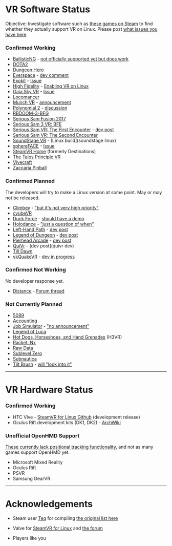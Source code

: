 # VR Software Status

Objective: Investigate software such as [these games on Steam][Steam store link]
to find whether they actually support VR on Linux. Please post
[what issues you have here](https://gitlab.com/yaomtc/VR-on-Linux/issues).

### Confirmed Working

* [BallisticNG][ballisticng] -
  [not officially supported yet but does work][ballisticng thread]
* [DOTA2](https://store.steampowered.com/app/570/)
* [Dungeon Hero](https://store.steampowered.com/app/366810)
* [Everspace][everspace] - [dev comment][everspace dev]
* [Exokit][exokit] - [Issue][exokit issue]
* [High Fidelity][high fidelity] - [Enabling VR on Linux][hifi linux]
* [Gaia Sky VR][gaia sky vr] - [Issue][gaia sky issue]
* [Locomancer](https://store.steampowered.com/app/490250/)
* [Munch VR][munch vr] - [announcement][munch vr announce]
* [Polynomial 2][polynomial 2] - [discussion][polynomial 2 thread]
* [RBDOOM-3-BFG](https://github.com/Codes4Fun/RBDOOM-3-BFG)
* [Serious Sam Fusion 2017](http://store.steampowered.com/app/564310)
* [Serious Sam 3 VR: BFE][serious sam 3]
* [Serious Sam VR: The First Encounter][serious sam vr1] - [dev post][ssvr1post]
* [Serious Sam VR: The Second Encounter][serious sam vr2]
* [SoundStage VR][soundstage vr] - [Linux build](soundstage linux)
* [sphereFACE][sphereface] - [Issue][sphereface issue]
* [SteamVR Home][steamvr home] (formerly Destinations)
* [The Talos Principle VR](https://store.steampowered.com/app/552440/)
* [Vivecraft](http://www.vivecraft.org/)
* [Zaccaria Pinball](https://store.steampowered.com/app/444930/)

### Confirmed Planned

The developers will try to make a Linux version at some point. May or may not be
released.

* [Climbey][climbey] - ["but it's not very high priority"][climbey dev]
* [cyubeVR](https://store.steampowered.com/app/619500/)
* [Duck Force][duck force] - [should have a demo][duck force dev]
* [Holodance][holodance] - ["just a question of when"][holodance dev]
* [Left-Hand Path][left hand path] - [dev post][left hand post]
* [Legend of Dungeon][legend of dungeon] - [dev post][legend dev]
* [Pierhead Arcade][pierhead] - [dev post][pierhead dev]
* [QuiVr][quivr] - [dev post](quivr dev)
* [Till Dawn](http://isenmann.blogspot.de/2017/08/till-dawn-first-pre-alpha-version.html)
* [vkQuakeVR](https://github.com/felixrg/vkQuakeVR) - 
  [dev in progress](https://github.com/felixrg/vkQuakeVR/commit/4202aad566c63d07231aa7ff539056fc9d3d5852)

### Confirmed Not Working

No developer response yet.

* [Distance](https://store.steampowered.com/app/233610) - 
  [Forum thread](https://steamcommunity.com/app/233610/discussions/0/135512305401859168/#c2949168687313272972)

### Not Currently Planned

* [5089](http://steamcommunity.com/app/414510/discussions/0/458606877328345110/?tscn=1488516436)
* [Accounting](https://steamcommunity.com/app/518580/discussions/0/133258092241829803/)
* [Job Simulator](http://store.steampowered.com/app/448280) - 
  ["no announcement"](https://steamcommunity.com/app/448280/discussions/0/412449508293339269/#c135509823665930598)
* [Legend of Luca](http://steamcommunity.com/app/433600/discussions/0/135511027315876295/?tscn=1492031383)
* [Hot Dogs, Horseshoes, and Hand Grenades](https://www.reddit.com/r/H3VR/comments/5vj1ws/linux_support)
  (H3VR)
* [Racket: Nx](https://steamcommunity.com/app/428080/discussions/0/133258593391051295/)
* [Raw Data](https://steamcommunity.com/app/436320/discussions/0/144513248274232587/?tscn=1488917004)
* [Sublevel Zero](http://steamcommunity.com/app/327880/discussions/0/412447613577448648/?tscn=1488620416)
* [Subnautica](http://steamcommunity.com/app/264710/discussions/0/490123938436996887/)
* [Tilt Brush](http://store.steampowered.com/app/327140/) - 
  [will "look into it"](https://www.phoronix.com/forums/forum/phoronix/latest-phoronix-articles/934616-trying-the-steamvr-beta-on-linux-feels-more-like-an-early-alpha)

----

# VR Hardware Status

### Confirmed Working

* HTC Vive - 
  [SteamVR for Linux Github](https://github.com/ValveSoftware/SteamVR-for-Linux)
  (development release)
* Oculus Rift development kits (DK1, DK2) - 
  [ArchWiki](https://wiki.archlinux.org/index.php/Oculus_Rift)

### Unofficial OpenHMD Support

[These currently lack positional tracking functionality][openhmd], and not as
many games support OpenHMD yet.

* Microsoft Mixed Reality
* Oculus Rift
* PSVR
* Samsung GearVR

----
 
# Acknowledgements
 
* Steam user [Teq](https://steamcommunity.com/id/toq) for compiling 
  [the original list here](https://steamcommunity.com/app/250820/discussions/5/133257959064016658/)
* Valve for [SteamVR for Linux](https://github.com/ValveSoftware/SteamVR-for-Linux) 
  and [the forum](https://steamcommunity.com/app/250820/discussions/5/)
* Players like you

  [steam store link]: https://store.steampowered.com/search?vrsupport=401%2C402&os=linux
  [ballisticng]: https://store.steampowered.com/app/473770/
  [ballisticng thread]: https://steamcommunity.com/app/473770/discussions/9/3288067088117151530/
  [everspace]: https://store.steampowered.com/app/396750/EVERSPACE/
  [everspace dev]: https://steamcommunity.com/app/396750/discussions/0/1290691308569316537/?ctp=7#c3223871682611119274
  [exokit]: https://github.com/webmixedreality/exokit
  [exokit issue]: https://gitlab.com/yaomtc/VR-on-Linux/issues/3
  [high fidelity]: https://store.steampowered.com/app/390540/
  [hifi linux]: https://github.com/ChristophHaag/hifi
  [gaia sky vr]: https://gitlab.com/langurmonkey/gaiasky/tree/vr#readme
  [gaia sky issue]: https://gitlab.com/yaomtc/VR-on-Linux/issues/4
  [munch vr]: https://store.steampowered.com/app/549000/
  [munch vr announce]: https://steamcommunity.com/games/549000/announcements/detail/254855783331915882
  [polynomial 2]: https://store.steampowered.com/app/379420/
  [polynomial 2 thread]: https://steamcommunity.com/app/379420/discussions/0/135512305401923487/?tscn=1501357291#c1471966894875192367
  [serious sam 3]: https://store.steampowered.com/app/567670/Serious_Sam_3_VR_BFE/
  [serious sam vr1]: https://store.steampowered.com/app/552450/
  [ssvr1post]: https://steamcommunity.com/games/552450/announcements/detail/508182627702316801
  [serious sam vr2]: https://store.steampowered.com/app/552460/
  [soundstage vr]: https://github.com/ChristophHaag/soundstagevr
  [soundstage linux]: https://haagch.frickel.club/files/soundstage-fixed-2017.3.0p2.tar.xz
  [sphereface]: https://store.steampowered.com/app/485680/sphereFACE/
  [sphereface issue]: https://gitlab.com/yaomtc/VR-on-Linux/issues/2
  [steamvr home]: https://steamcommunity.com/games/250820/announcements/detail/1256913672017157095
  [climbey]: http://store.steampowered.com/app/520010
  [climbey dev]: https://steamcommunity.com/app/520010/discussions/0/133257959063050510/
  [duck force]: http://store.steampowered.com/app/511690
  [duck force dev]: http://steamcommunity.com/app/511690/discussions/0/343785574533821511/?tscn=1488389901#c133258593383841944
  [holodance]: http://store.steampowered.com/app/422860/
  [holodance dev]: https://www.reddit.com/r/Vive/comments/5wb2u3/now_the_steamvr_is_in_beta_for_linux_will_game/de92pg7/
  [left hand path]: http://store.steampowered.com/app/488760/
  [left hand post]: https://reddit.com/r/Vive/comments/7c1kmi/l/dpmwb4o/?context=3
  [legend of dungeon]: http://store.steampowered.com/app/238280
  [legend dev]: https://steamcommunity.com/app/238280/discussions/0/135509823662970415/
  [pierhead]: http://store.steampowered.com/app/435490
  [pierhead dev]: http://steamcommunity.com/app/435490/discussions/0/133258593403413970/?tscn=1489091768
  [quivr]: http://store.steampowered.com/app/489380
  [quivr dev]: https://steamcommunity.com/app/489380/discussions/0/133258092240841267/?tscn=1487964739#c133258092241433588
  [openhmd]: http://www.openhmd.net/index.php/devices/